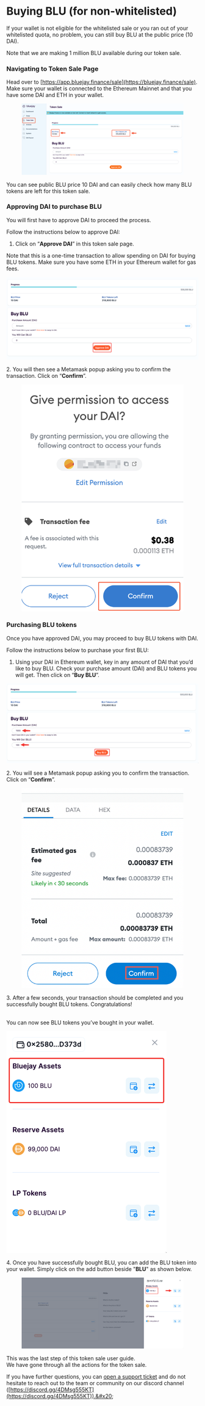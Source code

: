 # Buying BLU (for non-whitelisted)

If your wallet is not eligible for the whitelisted sale or you ran out of your whitelisted quota, no problem, you can still buy BLU at the public price (10 DAI).

Note that we are making 1 million BLU available during our token sale.

### **Navigating to Token Sale Page**

Head over to [https://app.bluejay.finance/sale](https://bluejay.finance/sale). Make sure your wallet is connected to the Ethereum Mainnet and that you have some DAI and ETH in your wallet.

<figure><img src="../../.gitbook/assets/Publicsales.png" alt=""><figcaption></figcaption></figure>

You can see public BLU price 10 DAI and can easily check how many BLU tokens are left for this  token sale.

### **Approving DAI to purchase BLU**

You will first have to approve DAI to proceed the process.

Follow the instructions below to approve DAI:

1. Click on “**Approve DAI**” in this token sale page.

Note that this is a one-time transaction to allow spending on DAI for buying BLU tokens. Make sure you have some ETH in your Ethereum wallet for gas fees.

![](../../.gitbook/assets/10)

&#x20; 2\. You will then see a Metamask popup asking you to confirm the transaction. Click on “**Confirm**”.

<figure><img src="../../.gitbook/assets/toupdate1.png" alt=""><figcaption></figcaption></figure>

### **Purchasing BLU tokens**

Once you have approved DAI, you may proceed to buy BLU tokens with DAI.

Follow the instructions below to purchase your first BLU:

1. Using your DAI in Ethereum wallet, key in any amount of DAI that you’d like to buy BLU. Check your purchase amount (DAI) and BLU tokens you will get. Then click on “**Buy BLU**”.

![](../../.gitbook/assets/12)

&#x20; 2\. You will see a Metamask popup asking you to confirm the transaction. Click on “**Confirm**”.

<figure><img src="../../.gitbook/assets/toupdate3.png" alt=""><figcaption></figcaption></figure>

&#x20;3\. After a few seconds, your transaction should be completed and you successfully bought BLU tokens. Congratulations!

\
You can now see BLU tokens you’ve bought in your wallet.

![](../../.gitbook/assets/14)

4\. Once you have successfully bought BLU, you can add the BLU token into your wallet. Simply click on the add button beside "**BLU**" as shown below.

<figure><img src="../../.gitbook/assets/SCR-20221026-g2a.png" alt=""><figcaption></figcaption></figure>



This was the last step of this token sale user guide. \
We have gone through all the actions for the token sale.&#x20;

If you have further questions, you can [open a support ticket](broken-reference) and do not hesitate to reach out to the team or community on our discord channel ([https://discord.gg/4DMsg555KT](https://discord.gg/4DMsg555KT)).&#x20;
